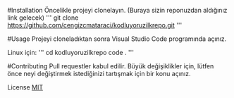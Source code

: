 #Installation
Öncelikle projeyi clonelayın. (Buraya sizin reponuzdan aldığınız link gelecek)
'''
git clone https://github.com/cengizcmataraci/kodluyoruzilkrepo.git
'''

#Usage
Projeyi cloneladıktan sonra Visual Studio Code programında açınız.

Linux için:
'''
cd kodluyoruzilkrepo
code .
'''

#Contributing
Pull requestler kabul edilir. Büyük değişiklikler için, lütfen önce neyi değiştirmek istediğinizi tartışmak için bir konu açınız.

License
[MIT](https://choosealicense.com/licenses/mit/)